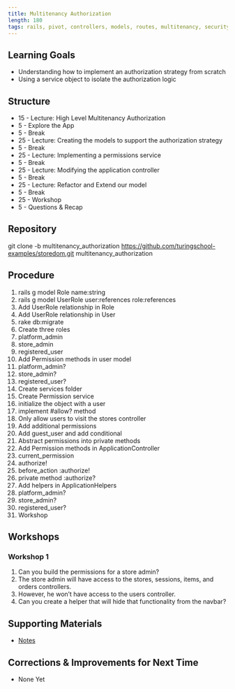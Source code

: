 ```yaml
---
title: Multitenancy Authorization
length: 180
tags: rails, pivot, controllers, models, routes, multitenancy, security
---
```


## Learning Goals

* Understanding how to implement an authorization strategy from scratch
* Using a service object to isolate the authorization logic

## Structure

* 15 - Lecture: High Level Multitenancy Authorization
* 5 - Explore the App
* 5 - Break
* 25 - Lecture: Creating the models to support the authorization strategy
* 5 - Break
* 25 - Lecture: Implementing a permissions service
* 5 - Break
* 25 - Lecture: Modifying the application controller
* 5 - Break
* 25 - Lecture: Refactor and Extend our model
* 5 - Break
* 25 - Workshop
* 5 - Questions & Recap

## Repository

git clone -b multitenancy_authorization https://github.com/turingschool-examples/storedom.git multitenancy_authorization

## Procedure

1. rails g model Role name:string
2. rails g model UserRole user:references role:references
3. Add UserRole relationship in Role
4. Add UserRole relationship in User
5. rake db:migrate
6. Create three roles
  1. platform_admin
  2. store_admin
  3. registered_user
7. Add Permission methods in user model
  1. platform_admin?
  2. store_admin?
  3. registered_user?
8. Create services folder
9. Create Permission service
  1. initialize the object with a user
  2. implement #allow? method
  3. Only allow users to visit the stores controller
  4. Add additional permissions
  5. Add guest_user and add conditional
  6. Abstract permissions into private methods
10. Add Permission methods in ApplicationController
  1. current_permission
  2. authorize!
  3. before_action :authorize!
  4. private method :authorize?
11. Add helpers in ApplicationHelpers
  1. platform_admin?
  2. store_admin?
  3. registered_user?
12. Workshop

## Workshops

### Workshop 1

1. Can you build the permissions for a store admin?
2. The store admin will have access to the stores, sessions, items, and orders controllers.
3. However, he won’t have access to the users controller.
4. Can you create a helper that will hide that functionality from the navbar?

## Supporting Materials

* [Notes](https://www.dropbox.com/s/2b1zpyj8qm8acdu/Turing%20-%20Multitenancy%20Authorization%20%28Notes%29.pages?dl=0)

## Corrections & Improvements for Next Time

* None Yet
